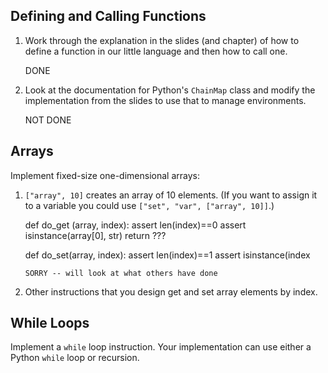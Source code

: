 ## Defining and Calling Functions

1.  Work through the explanation in the slides (and chapter)
    of how to define a function in our little language
    and then how to call one.
    
    DONE
    
2.  Look at the documentation for Python's `ChainMap` class
    and modify the implementation from the slides to use that
    to manage environments.
    
    NOT DONE

## Arrays

Implement fixed-size one-dimensional arrays:

1.  `["array", 10]` creates an array of 10 elements.
    (If you want to assign it to a variable you could use `["set", "var", ["array", 10]]`.)
    
    def do_get (array, index):
        assert len(index)==0
        assert isinstance(array[0], str)
        return ???
        
    def do_set(array, index):
        assert len(index)==1
        assert isinstance(index
        
        SORRY -- will look at what others have done
        
        
2.  Other instructions that you design get and set array elements by index.

## While Loops

Implement a `while` loop instruction.
Your implementation can use either a Python `while` loop or recursion.
